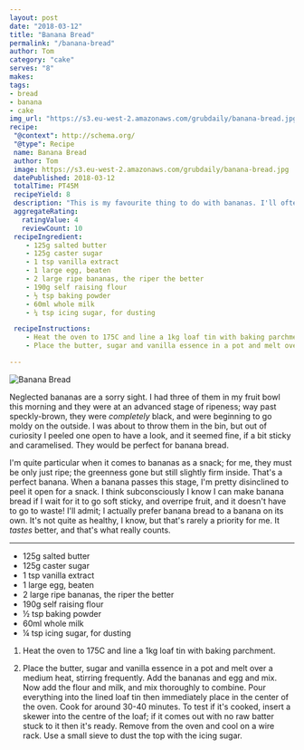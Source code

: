 ```yaml
---
layout: post
date: "2018-03-12"
title: "Banana Bread"
permalink: "/banana-bread"
author: Tom
category: "cake"
serves: "8"
makes:
tags:
- bread
- banana
- cake
img_url: "https://s3.eu-west-2.amazonaws.com/grubdaily/banana-bread.jpg"
recipe:
 "@context": http://schema.org/
 "@type": Recipe
 name: Banana Bread
 author: Tom
 image: https://s3.eu-west-2.amazonaws.com/grubdaily/banana-bread.jpg
 datePublished: 2018-03-12
 totalTime: PT45M
 recipeYield: 8
 description: "This is my favourite thing to do with bananas. I'll often purposefully let the bananas over ripen so I can make banana bread."
 aggregateRating:
   ratingValue: 4
   reviewCount: 10
 recipeIngredient:
    - 125g salted butter
    - 125g caster sugar
    - 1 tsp vanilla extract
    - 1 large egg, beaten
    - 2 large ripe bananas, the riper the better
    - 190g self raising flour
    - ½ tsp baking powder
    - 60ml whole milk
    - ¼ tsp icing sugar, for dusting

 recipeInstructions:
    - Heat the oven to 175C and line a 1kg loaf tin with baking parchment.
    - Place the butter, sugar and vanilla essence in a pot and melt over a medium heat, stirring frequently. Add the bananas and egg and mix. Now add the flour and milk, and mix thoroughly to combine. Pour everything into the lined loaf tin then immediately place in the center of the oven. Cook for around 30-40 minutes. To test if it's cooked, insert a skewer into the centre of the loaf; if it comes out with no raw batter stuck to it then it's ready. Remove from the oven and cool on a wire rack. Use a small sieve to dust the top with the icing sugar.

---
```

<img src="https://s3.eu-west-2.amazonaws.com/grubdaily/banana-bread.jpg" alt="Banana Bread" />

Neglected bananas are a sorry sight. I had three of them in my fruit bowl this morning and they were at an advanced  stage of ripeness; way past speckly-brown, they were _completely_ black, and were beginning to go moldy on the outside. I was about to throw them in the bin, but out of curiosity I peeled one open to have a look, and it seemed fine, if a bit sticky and caramelised. They would be perfect for banana bread.

I'm quite particular when it comes to bananas as a snack; for me, they must be only just ripe; the greenness gone but still slightly firm inside. That's a perfect banana. When a banana passes this stage, I'm pretty disinclined to peel it open for a snack. I think subconsciously I know I can make banana bread if I wait for it to go soft sticky, and overripe fruit, and it doesn't have to go to waste! I'll admit; I actually prefer banana bread to a banana on its own. It's not quite as healthy, I know, but that's rarely a priority for me. It _tastes_ better, and that's what really counts.

---
* 125g salted butter
* 125g caster sugar
* 1 tsp vanilla extract
* 1 large egg, beaten
* 2 large ripe bananas, the riper the better
* 190g self raising flour
* ½ tsp baking powder
* 60ml whole milk
* ¼ tsp icing sugar, for dusting

1. Heat the oven to 175C and line a 1kg loaf tin with baking parchment.

2. Place the butter, sugar and vanilla essence in a pot and melt over a medium heat, stirring frequently. Add the bananas and egg and mix. Now add the flour and milk, and mix thoroughly to combine. Pour everything into the lined loaf tin then immediately place in the center of the oven. Cook for around 30-40 minutes. To test if it's cooked, insert a skewer into the centre of the loaf; if it comes out with no raw batter stuck to it then it's ready. Remove from the oven and cool on a wire rack. Use a small sieve to dust the top with the icing sugar.